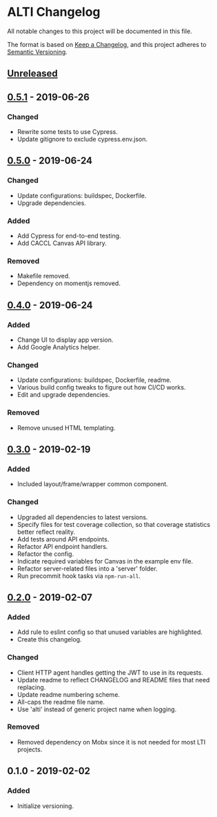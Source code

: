 # ALTI Changelog

All notable changes to this project will be documented in this file.

The format is based on [Keep a Changelog](https://keepachangelog.com/en/1.0.0/),
and this project adheres to [Semantic Versioning](https://semver.org/spec/v2.0.0.html).

## [Unreleased]

## [0.5.1] - 2019-06-26
### Changed
- Rewrite some tests to use Cypress.
- Update gitignore to exclude cypress.env.json.

## [0.5.0] - 2019-06-24
### Changed
- Update configurations: buildspec, Dockerfile.
- Upgrade dependencies.

### Added
- Add Cypress for end-to-end testing.
- Add CACCL Canvas API library.

### Removed
- Makefile removed.
- Dependency on momentjs removed.

## [0.4.0] - 2019-06-24
### Added
- Change UI to display app version.
- Add Google Analytics helper.

### Changed
- Update configurations: buildspec, Dockerfile, readme.
- Various build config tweaks to figure out how CI/CD works.
- Edit and upgrade dependencies.

### Removed
- Remove unused HTML templating.

## [0.3.0] - 2019-02-19
### Added
- Included layout/frame/wrapper common component.

### Changed
- Upgraded all dependencies to latest versions.
- Specify files for test coverage collection, so that coverage statistics better reflect reality.
- Add tests around API endpoints.
- Refactor API endpoint handlers.
- Refactor the config.
- Indicate required variables for Canvas in the example env file.
- Refactor server-related files into a 'server' folder.
- Run precommit hook tasks via `npm-run-all`.

## [0.2.0] - 2019-02-07
### Added
- Add rule to eslint config so that unused variables are highlighted.
- Create this changelog.

### Changed
- Client HTTP agent handles getting the JWT to use in its requests.
- Update readme to reflect CHANGELOG and README files that need replacing.
- Update readme numbering scheme.
- All-caps the readme file name.
- Use 'alti' instead of generic project name when logging.

### Removed
- Removed dependency on Mobx since it is not needed for most LTI projects.

## 0.1.0 - 2019-02-02
### Added
- Initialize versioning.

[Unreleased]: https://github.gatech.edu/c21u/alti/compare/v0.5.1...test
[0.5.1]: https://github.gatech.edu/c21u/alti/compare/v0.5.0...v0.5.1
[0.5.0]: https://github.gatech.edu/c21u/alti/compare/v0.4.0...v0.5.0
[0.4.0]: https://github.gatech.edu/c21u/alti/compare/v0.3.0...v0.4.0
[0.3.0]: https://github.gatech.edu/c21u/alti/compare/v0.2.0...v0.3.0
[0.2.0]: https://github.gatech.edu/c21u/alti/compare/v0.1.0...v0.2.0